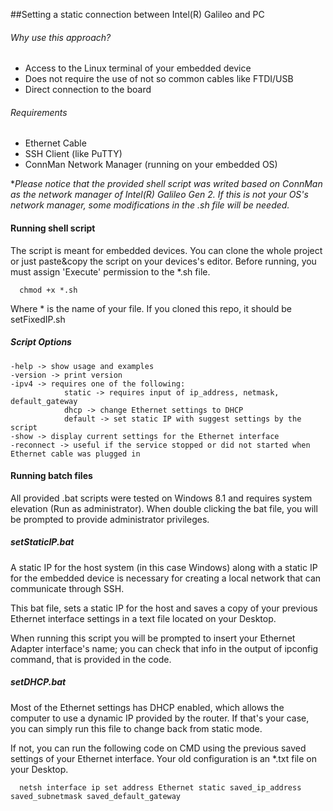 ##Setting a static connection between Intel(R) Galileo and PC

###### Why use this approach?
- Access to the Linux terminal of your embedded device
- Does not require the use of not so common cables like FTDI/USB
- Direct connection to the board

###### Requirements
* Ethernet Cable
* SSH Client (like PuTTY)
* ConnMan Network Manager (running on your embedded OS) 

**Please notice that the provided shell script was writed based on ConnMan as the network manager of Intel(R) Galileo Gen 2. If this is not your OS's network manager, some modifications in the *.sh file will be needed.**

#### Running shell script
The script is meant for embedded devices. You can clone the whole project or just paste&copy the script on your devices's editor.
Before running, you must assign 'Execute' permission to the *.sh file.
  ```shell
    chmod +x *.sh 
  ```
Where * is the name of your file. 
If you cloned this repo, it should be setFixedIP.sh

##### Script Options
    -help -> show usage and examples
    -version -> print version 
    -ipv4 -> requires one of the following:
                static -> requires input of ip_address, netmask, default_gateway
                dhcp -> change Ethernet settings to DHCP
                default -> set static IP with suggest settings by the script
    -show -> display current settings for the Ethernet interface
    -reconnect -> useful if the service stopped or did not started when Ethernet cable was plugged in

#### Running batch files
All provided .bat scripts were tested on Windows 8.1 and requires system elevation (Run as administrator).
When double clicking the bat file, you will be prompted to provide administrator privileges.

##### setStaticIP.bat
A static IP for the host system (in this case Windows) along with a static IP for the embedded device is necessary for creating a local network that can communicate through SSH.

This bat file, sets a static IP for the host and saves a copy of your previous Ethernet interface settings in a text file located on your Desktop.

When running this script you will be prompted to insert your Ethernet Adapter interface's name; you can check that info in the output of ipconfig command, that is provided in the code.

##### setDHCP.bat
Most of the Ethernet settings has DHCP enabled, which allows the computer to use a dynamic IP provided by the router. 
If that's your case, you can simply run this file to change back from static mode.

If not, you can run the following code on CMD using the previous saved settings of your Ethernet interface. Your old configuration is an *.txt file on your Desktop.
  ```batch
    netsh interface ip set address Ethernet static saved_ip_address saved_subnetmask saved_default_gateway
  ```
